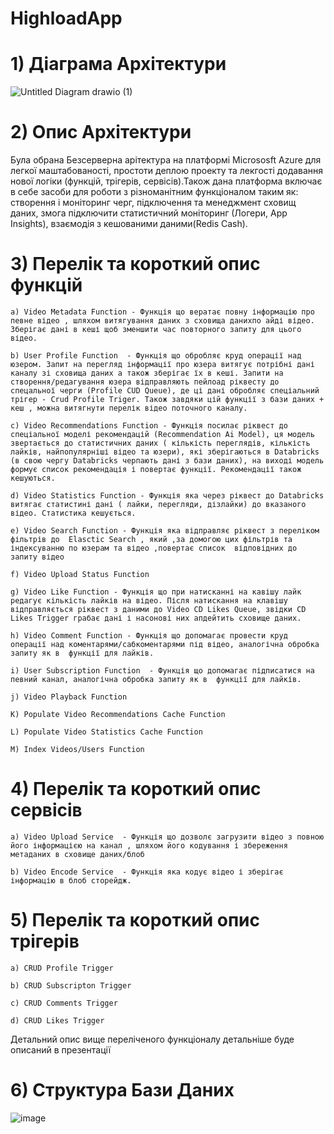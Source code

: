 # HighloadApp

# 1) Діаграма Архітектури 
![Untitled Diagram drawio (1)](https://user-images.githubusercontent.com/116028370/231503712-104c4f98-ace7-4a70-8ef2-548975e8bdfa.png)

# 2) Опис Архітектури 
   Була обрана Безсерверна арітектура на платформі Micrososft Azure  для легкої маштабованості, простоти деплою проекту та лекгості додавання нової логіки (функцій, трігерів, сервісів).Також дана платформа  включає в себе засоби для роботи з різноманітним функціоналом таким як: створення і моніторинг черг, підключення та менеджмент сховищ даних, змога підключити статистичний моніторинг (Логери, App Insights), взаємодія з кешованими даними(Redis Cash).
   
# 3)  Перелік та короткий опис функцій  

    a) Video Metadata Function - Функція що вератає повну інформацію про певне відео , шляхом витягування даних з сховища данихпо айді відео. Зберігає дані в кеші щоб зменшити час повторного запиту для цього відео.
    
    b) User Profile Function  - Функція що обробляє круд операції над юзером. Запит на перегляд інформації про юзера витягує потрібні дані каналу зі сховища даних а також зберігає їх в кеші. Запити на створення/редагування юзера відправляють пейлоад ріквесту до спецальної черги (Profile CUD Queue), де ці дані обробляє спеціальний  трігер - Crud Profile Triger. Також завдяки цій функції з бази даних + кеш , можна витягнути перелік відео поточного каналу.
    
    c) Video Recommendations Function - Функція посилає ріквест до спеціальної моделі рекомендацій (Recommendation Ai Model), ця модель звертається до статистичних даних ( кількість переглядів, кількість лайків, найпопулярніші відео та юзери), які зберігаються в Databricks (в свою чергу Databricks черпають дані з бази даних), на виході модель формує список рекомендація і повертає функції. Рекомендації також кешуються.
    
    d) Video Statistics Function - Функція яка через ріквест до Databricks витягає статистині дані ( лайки, перегляди, дізлайки) до вказаного відео. Статистика кешується.
    
    e) Video Search Function - Функція яка відправляє ріквест з переліком фільтрів до  Elasctic Search , який ,за домогою цих фільтрів та індексуванню по юзерам та відео ,повертає список  відповідних до запиту відео 
    
    f) Video Upload Status Function
    
    g) Video Like Function - Функція що при натисканні на кавішу лайк редагує кількість лайків на відео. Після натискання на клавішу відправляється ріквест з даними до Video CD Likes Queue, звідки CD Likes Trigger грабає дані і насонові них апдейтить сховище даних.
       
    h) Video Comment Function - Функція що допомагає провести круд операції над коментарями/сабкоментарями під відео, аналогічна обробка запиту як в  функції для лайків.
  
    i) User Subscription Function  - Функція що допомагає підписатися на певний канал, аналогічна обробка запиту як в  функції для лайків.
    
    j) Video Playback Function
    
    K) Populate Video Recommendations Cache Function
    
    L) Populate Video Statistics Cache Function
    
    M) Index Videos/Users Function
    
    
# 4)  Перелік та короткий опис сервісів  

    a) Video Upload Service  - Функція що дозволє загрузити відео з повною його інформацією на канал , шляхом його кодування і збереження метаданих в сховище даних/блоб 
    
    b) Video Encode Service  - Функція яка кодує відео і зберігає інформацію в блоб сторейдж.
    
    
# 5)  Перелік та короткий опис трігерів  

    a) CRUD Profile Trigger
    
    b) CRUD Subscripton Trigger
    
    c) CRUD Comments Trigger
    
    d) CRUD Likes Trigger
    
    
Детальний опис вище переліченого функціоналу детальніше буде описаний в презентації 


# 6) Структура Бази Даних 
![image](https://user-images.githubusercontent.com/116028370/231772653-588f6b23-0f1d-40cd-97fb-e81f7005cbf7.png)
 
